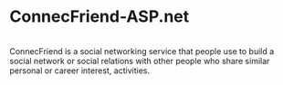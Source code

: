 # ConnecFriend-ASP.net
<br>
ConnecFriend is a social networking service that people use to build a social network or social relations with other people who share similar personal or career interest, activities.

